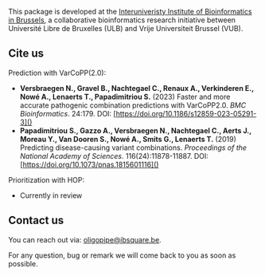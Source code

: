 
This package is developed at the [Interuniveristy Institute of Bioinformatics in Brussels](https://ibsquare.be), 
a collaborative bioinformatics research initiative between Université Libre de Bruxelles (ULB) and Vrije Universiteit Brussel (VUB).

## Cite us
Prediction with VarCoPP(2.0):

* **Versbraegen N., Gravel B., Nachtegael C., Renaux A., Verkinderen E., Nowé A., Lenaerts T., Papadimitriou S.** (2023) Faster and more accurate pathogenic combination predictions with VarCoPP2.0. _BMC Bioinformatics_. 24:179. DOI: [https://doi.org/10.1186/s12859-023-05291-3]()
* **Papadimitriou S., Gazzo A., Versbraegen N., Nachtegael C., Aerts J., Moreau Y., Van Dooren S., Nowé A., Smits G., Lenaerts T.** (2019) Predicting disease-causing variant combinations. _Proceedings of the National Academy of Sciences_. 116(24):11878-11887. DOI: [https://doi.org/10.1073/pnas.1815601116]()

Prioritization with HOP:

* Currently in review

## Contact us
You can reach out via:
[oligopipe@ibsquare.be](mailto:oligopipe@ibsquare.be).

For any question, bug or remark we will come back to you as soon as possible.